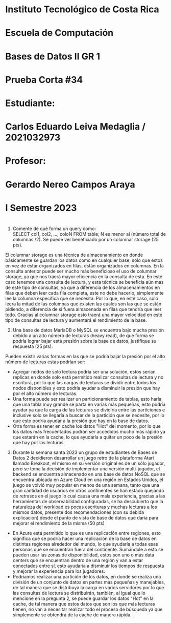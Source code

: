 [//]: # (Portada)
# Instituto Tecnológico de Costa Rica

# Escuela de Computación

# Bases de Datos II GR 1

# Prueba Corta #34

# Estudiante: 
# Carlos Eduardo Leiva Medaglia / 2021032973

# Profesor: 
# Gerardo Nereo Campos Araya

# I Semestre 2023
# 
# 
# 
# 
# 
# 
# 
# 
# 
# 
# 
# 
# 
# 
# 
# 
#
[//]: # (Resolución Quiz)
1. Comente de qué forma un query como:  
        SELECT col1, col2, ..., coloN FROM table;
        N es menor al (número total de columnas /2). 
        Se puede ver beneficiado por un columnar storage (25 pts).  

El columnar storage es una técnica de almacenamiento en donde básicamente se guardan los datos como en cualquier base, solo que estos en vez de estar organizados en filas, están organizados en columnas.
En la consulta anterior puede ser mucho más beneficioso el uso de columnar storage, ya que nos traerá mayor eficiencia en la consulta de esta. En este caso tenemos una consulta de lectura, y esta técnica se beneficia aún mas de este tipo de consultas, ya que a diferencia de los almacenamientos en filas que deben leer cada fila completa, este no debe hacerlo, simplemente lee la columna especifica que se necesita. Por lo que, en este caso, solo leera la mitad de las columnas que existen las cuales son las que se están pidiendo, a diferencia de si fuera almacenada en filas que tendría que leer todo. Gracias al columnar storage esto traerá una mayor velocidad en este tipo de consultas de lectura y aumentará el rendimiento de la base.  

2. Una base de datos MariaDB o MySQL se encuentra bajo mucha presión debido a un alto número de lecturas (heavy read), de qué forma se podría lograr bajar está presión sobre la base de datos, justifique su respuesta (25 pts).  

Pueden existir varias formas en las que se podría bajar la presión por el alto número de lecturas estas podrían ser:  
- Agregar nodos de solo lectura podría ser una solución, estos serían replicas en donde solo está permitido realizar consultas de lectura y no escritura, por lo que las cargas de lecturas se dividir entre todos los nodos disponibles y esto podría ayudar a disminuir la presión que hay por el alto número de lecturas.  
- Una forma puede ser realizar un particionamiento de tablas, esto haría que una tabla muy grande se parta en varias más pequeñas, esto podría ayudar ya que la carga de las lecturas se dividiría entre las particiones e inclusive solo se llegaría a buscar de la partición que se necesite, por lo que esto podría ayudar a la presión que hay en la base de datos.  
- Otra forma es tener en cache los datos "Hot" del momento, por lo que los datos más frecuentados podrán ser accedidos mucho más rápido ya que estarán en la cache, lo que ayudaría a quitar un poco de la presión que hay por las lecturas.  

3. Durante la semana santa 2023 un grupo de estudiantes de Bases de Datos 2 decidieron desarrollar un juego retro de la plataforma Atari llamado Breakout, el mismo en su versión original es de un sólo jugador, pero se toma la decisión de implementar una versión multi-jugador, el backend se encuentra almacenado en una base de datos NoSQL que se encuentra ubicada en Azure Cloud en una región en Estados Unidos, el juego se volvió muy popular en menos de una semana, tanto que una gran cantidad de usuarios en otros continentes se han estado quejando de retrasos en el juego lo cual causa una mala experiencia, gracias a las herramientas de observabilidad configuradas, se ha descubierto que la naturaleza del workload es pocas escrituras y muchas lecturas a los mismos datos, presente dos recomendaciones (con su debida explicación) desde el punto de vista de base de datos que daría para mejorar el rendimiento de la misma (50 pts)  

- En Azure está permitido lo que es una replicación entre regiones, esto significa que se podría hacer una replicación de la base de datos en distintas regiones alrededor del mundo, lo que ayudaría a todas esas personas que se encuentran fuera del continente. Sumándole a esto se pueden usar las zonas de disponibilidad, estos son uno o más data centers que se encuentran dentro de una región y van a estar conectados entre sí, esto ayudaría a disminuir los tiempos de respuesta y mejorar la experiencia para los jugadores.  
- Podríamos realizar una partición de los datos, en donde se realiza una división de un conjunto de datos en partes más pequeñas y manejables, de tal manera que se distribuya la carga en varios servidores por lo que las consultas de lectura se distribuirán, también, al igual que lo mencione en la pregunta 2, se puede guardar los datos "Hot" en la cache, de tal manera que estos datos que son los que más lecturas tienen, no van a necesitar realizar todo el proceso de búsqueda ya que simplemente se obtendrá de la cache de manera rápida.

